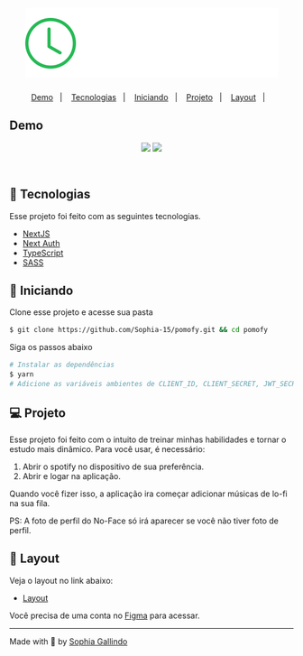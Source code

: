 <h1 align="center">
    <img alt="Pomofy" title="Pomofy" src="https://github.com/Sophia-15/pomofy/blob/main/public/Logo.svg" />
</h1>

<p align="center">
  <a href="#demo">Demo</a>&nbsp;&nbsp;&nbsp;|&nbsp;&nbsp;&nbsp;
  <a href="#-tecnologias">Tecnologias</a>&nbsp;&nbsp;&nbsp;|&nbsp;&nbsp;&nbsp;
  <a href="#-iniciando">Iniciando</a>&nbsp;&nbsp;&nbsp;|&nbsp;&nbsp;&nbsp;
  <a href="#-projeto">Projeto</a>&nbsp;&nbsp;&nbsp;|&nbsp;&nbsp;&nbsp;
  <a href="#-layout">Layout</a>&nbsp;&nbsp;&nbsp;|&nbsp;&nbsp;&nbsp;
</p>  


## Demo

<p  align="center">
  <img src="https://user-images.githubusercontent.com/67246528/148669970-f49d0b62-0915-496f-9c29-b626d82fef09.png"/>
  <img src="https://user-images.githubusercontent.com/67246528/148669979-97b6743c-ab6f-4b55-96ac-ab48d400a3ee.png"/>
</p>


<br>


## 🧪 Tecnologias

Esse projeto foi feito com as seguintes tecnologias.

- [NextJS](https://nextjs.org)
- [Next Auth](https://next-auth.js.org)
- [TypeScript](https://www.typescriptlang.org/)
- [SASS](https://sass-lang.com)


## 🚀 Iniciando

Clone esse projeto e acesse sua pasta

```bash
$ git clone https://github.com/Sophia-15/pomofy.git && cd pomofy
```

Siga os passos abaixo
```bash
# Instalar as dependências 
$ yarn 
# Adicione as variáveis ambientes de CLIENT_ID, CLIENT_SECRET, JWT_SECRET e NEXT_AUTH_URL. 
```

## 💻 Projeto

<p>Esse projeto foi feito com o intuito de treinar minhas habilidades e tornar o estudo mais dinâmico. Para você usar, é necessário:</p>

1. Abrir o spotify no dispositivo de sua preferência.
2. Abrir e logar na aplicação. 

<p>Quando você fizer isso, a aplicação ira começar adicionar músicas de lo-fi na sua fila.</p>

<span>PS: A foto de perfil do No-Face só irá aparecer se você não tiver foto de perfil.</span>

## 🔖 Layout

Veja o layout no link abaixo:

- [Layout](https://www.figma.com/file/9RCymlxb5vVRf60DRDrLgN/Pomofy?node-id=160%3A2761) 

Você precisa de uma conta no [Figma](http://figma.com/) para acessar.

---

Made with 💜 by [Sophia Gallindo](https://www.github.com/sophia-15)
